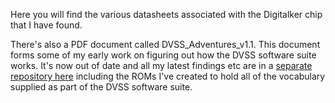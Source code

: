 Here you will find the various datasheets associated with the Digitalker chip that I have found.

 There's also a PDF document called DVSS_Adventures_v1.1. This document forms some of my early work on figuring out how the DVSS software suite works. It's now out of date and all my latest findings etc are in a [separate repository here](https://github.com/MarkD833/Digitalker-Digital-Voice-Selection-Software) including the ROMs I've created to hold all of the vocabulary supplied as part of the DVSS software suite.
